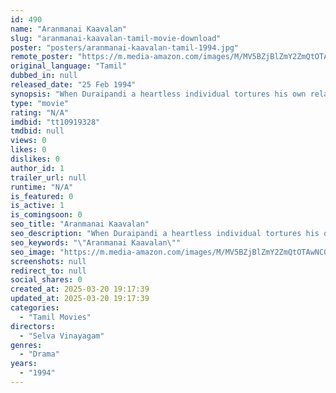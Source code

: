 ```yaml
---
id: 490
name: "Aranmanai Kaavalan"
slug: "aranmanai-kaavalan-tamil-movie-download"
poster: "posters/aranmanai-kaavalan-tamil-1994.jpg"
remote_poster: "https://m.media-amazon.com/images/M/MV5BZjBlZmY2ZmQtOTAwNC00NjE1LTgyMTItZmQ3N2Q4MTdhOWZiXkEyXkFqcGc@._V1_SX300.jpg"
original_language: "Tamil"
dubbed_in: null
released_date: "25 Feb 1994"
synopsis: "When Duraipandi a heartless individual tortures his own relatives due to a personal revenge, It's up to Shakthi a man from Bombay to save them."
type: "movie"
rating: "N/A"
imdbid: "tt10919328"
tmdbid: null
views: 0
likes: 0
dislikes: 0
author_id: 1
trailer_url: null
runtime: "N/A"
is_featured: 0
is_active: 1
is_comingsoon: 0
seo_title: "Aranmanai Kaavalan"
seo_description: "When Duraipandi a heartless individual tortures his own relatives due to a personal revenge, It's up to Shakthi a man from Bombay to save them."
seo_keywords: "\"Aranmanai Kaavalan\""
seo_image: "https://m.media-amazon.com/images/M/MV5BZjBlZmY2ZmQtOTAwNC00NjE1LTgyMTItZmQ3N2Q4MTdhOWZiXkEyXkFqcGc@._V1_SX300.jpg"
screenshots: null
redirect_to: null
social_shares: 0
created_at: 2025-03-20 19:17:39
updated_at: 2025-03-20 19:17:39
categories:
  - "Tamil Movies"
directors:
  - "Selva Vinayagam"
genres:
  - "Drama"
years:
  - "1994"
---
```

